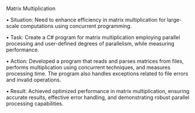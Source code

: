 Matrix Multiplication

•	Situation: Need to enhance efficiency in matrix multiplication for large-scale computations using concurrent programming.

•	Task: Create a C# program for matrix multiplication employing parallel processing and user-defined degrees of parallelism, while measuring performance.

•	Action: Developed a program that reads and parses matrices from files, performs multiplication using concurrent techniques, and measures processing time. The program also handles exceptions related to file errors and invalid operations.

•	Result: Achieved optimized performance in matrix multiplication, ensuring accurate results, effective error handling, and demonstrating robust parallel processing capabilities.

